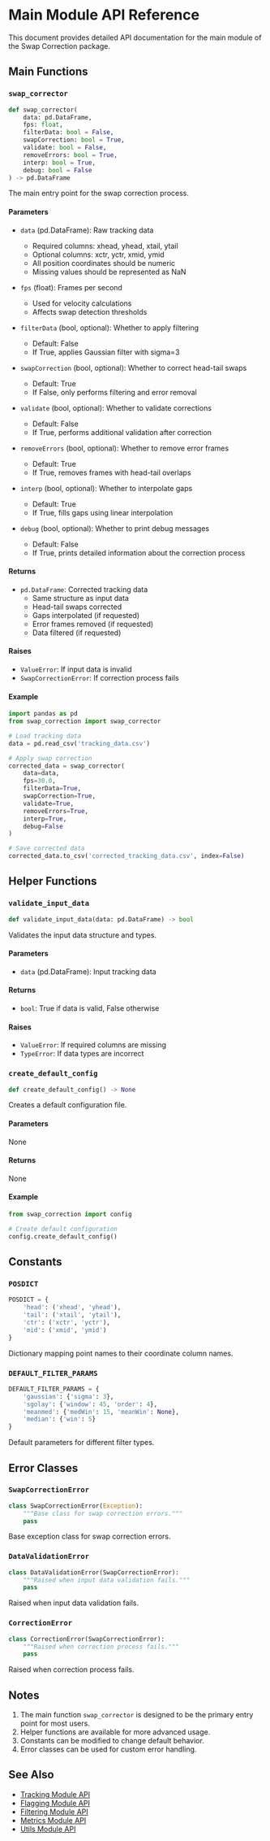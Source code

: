 # Main Module API Reference

This document provides detailed API documentation for the main module of the Swap Correction package.

## Main Functions

### `swap_corrector`

```python
def swap_corrector(
    data: pd.DataFrame,
    fps: float,
    filterData: bool = False,
    swapCorrection: bool = True,
    validate: bool = False,
    removeErrors: bool = True,
    interp: bool = True,
    debug: bool = False
) -> pd.DataFrame
```

The main entry point for the swap correction process.

#### Parameters

- `data` (pd.DataFrame): Raw tracking data
  - Required columns: xhead, yhead, xtail, ytail
  - Optional columns: xctr, yctr, xmid, ymid
  - All position coordinates should be numeric
  - Missing values should be represented as NaN

- `fps` (float): Frames per second
  - Used for velocity calculations
  - Affects swap detection thresholds

- `filterData` (bool, optional): Whether to apply filtering
  - Default: False
  - If True, applies Gaussian filter with sigma=3

- `swapCorrection` (bool, optional): Whether to correct head-tail swaps
  - Default: True
  - If False, only performs filtering and error removal

- `validate` (bool, optional): Whether to validate corrections
  - Default: False
  - If True, performs additional validation after correction

- `removeErrors` (bool, optional): Whether to remove error frames
  - Default: True
  - If True, removes frames with head-tail overlaps

- `interp` (bool, optional): Whether to interpolate gaps
  - Default: True
  - If True, fills gaps using linear interpolation

- `debug` (bool, optional): Whether to print debug messages
  - Default: False
  - If True, prints detailed information about the correction process

#### Returns

- `pd.DataFrame`: Corrected tracking data
  - Same structure as input data
  - Head-tail swaps corrected
  - Gaps interpolated (if requested)
  - Error frames removed (if requested)
  - Data filtered (if requested)

#### Raises

- `ValueError`: If input data is invalid
- `SwapCorrectionError`: If correction process fails

#### Example

```python
import pandas as pd
from swap_correction import swap_corrector

# Load tracking data
data = pd.read_csv('tracking_data.csv')

# Apply swap correction
corrected_data = swap_corrector(
    data=data,
    fps=30.0,
    filterData=True,
    swapCorrection=True,
    validate=True,
    removeErrors=True,
    interp=True,
    debug=False
)

# Save corrected data
corrected_data.to_csv('corrected_tracking_data.csv', index=False)
```

## Helper Functions

### `validate_input_data`

```python
def validate_input_data(data: pd.DataFrame) -> bool
```

Validates the input data structure and types.

#### Parameters

- `data` (pd.DataFrame): Input tracking data

#### Returns

- `bool`: True if data is valid, False otherwise

#### Raises

- `ValueError`: If required columns are missing
- `TypeError`: If data types are incorrect

### `create_default_config`

```python
def create_default_config() -> None
```

Creates a default configuration file.

#### Parameters

None

#### Returns

None

#### Example

```python
from swap_correction import config

# Create default configuration
config.create_default_config()
```

## Constants

### `POSDICT`

```python
POSDICT = {
    'head': ('xhead', 'yhead'),
    'tail': ('xtail', 'ytail'),
    'ctr': ('xctr', 'yctr'),
    'mid': ('xmid', 'ymid')
}
```

Dictionary mapping point names to their coordinate column names.

### `DEFAULT_FILTER_PARAMS`

```python
DEFAULT_FILTER_PARAMS = {
    'gaussian': {'sigma': 3},
    'sgolay': {'window': 45, 'order': 4},
    'meanmed': {'medWin': 15, 'meanWin': None},
    'median': {'win': 5}
}
```

Default parameters for different filter types.

## Error Classes

### `SwapCorrectionError`

```python
class SwapCorrectionError(Exception):
    """Base class for swap correction errors."""
    pass
```

Base exception class for swap correction errors.

### `DataValidationError`

```python
class DataValidationError(SwapCorrectionError):
    """Raised when input data validation fails."""
    pass
```

Raised when input data validation fails.

### `CorrectionError`

```python
class CorrectionError(SwapCorrectionError):
    """Raised when correction process fails."""
    pass
```

Raised when correction process fails.

## Notes

1. The main function `swap_corrector` is designed to be the primary entry point for most users.
2. Helper functions are available for more advanced usage.
3. Constants can be modified to change default behavior.
4. Error classes can be used for custom error handling.

## See Also

- [Tracking Module API](tracking.md)
- [Flagging Module API](flagging.md)
- [Filtering Module API](filtering.md)
- [Metrics Module API](metrics.md)
- [Utils Module API](utils.md) 